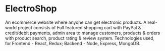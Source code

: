 # ElectroShop
An ecommerce website where anyone can get electronic products. A real-world project consists of Full featured shopping cart with PayPal & credit/debit payments, admin area to manage customers, products & orders with product search, product rating & review system.
Technologies used, for Frontend - React, Redux; Backend - Node, Express, MongoDB.
